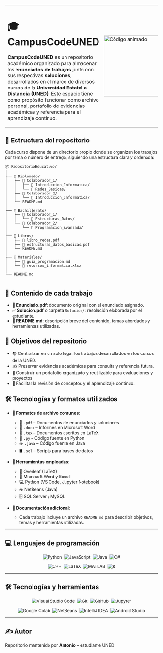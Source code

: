 <table>
  <tr>
    <td style="width: 70%;">
      <h1>🎓 CampusCodeUNED</h1>
      <p><strong>CampusCodeUNED</strong> es un repositorio académico organizado para almacenar los <strong>enunciados de trabajos</strong> junto con sus respectivas <strong>soluciones</strong>, desarrollados en el marco de diversos cursos de la <strong>Universidad Estatal a Distancia (UNED)</strong>. Este espacio tiene como propósito funcionar como archivo personal, portafolio de evidencias académicas y referencia para el aprendizaje continuo.</p>
    </td>
    <td style="width: 30%;">
      <img src="https://media3.giphy.com/media/26tn33aiTi1jkl6H6/giphy.gif" width="200" alt="Código animado" />
    </td>
  </tr>
</table>

## 📁 Estructura del repositorio

Cada curso dispone de un directorio propio donde se organizan los trabajos por tema o número de entrega, siguiendo una estructura clara y ordenada:

```
📦 RepositorioEducativo/
│
├── 📁 Diplomado/
│   ├── 📁 Colaborador_1/
│   │   ├── 📁 Introduccion_Informatica/
│   │   └── 📁 Redes_Basicas/
│   ├── 📁 Colaborador_2/
│   │   └── 📁 Introduccion_Informatica/
│   └── README.md
│
├── 📁 Bachillerato/
│   ├── 📁 Colaborador_1/
│   │   └── 📁 Estructuras_Datos/
│   └── 📁 Colaborador_2/
│       └── 📁 Programacion_Avanzada/
│
├── 📁 Libros/
│   ├── 📄 libro_redes.pdf
│   ├── 📄 estructuras_datos_basicas.pdf
│   └── README.md
│
├── 📁 Materiales/
│   ├── 📄 guia_programacion.md
│   └── 📄 recursos_informatica.xlsx
│
└── README.md


```



## 🧾 Contenido de cada trabajo

- 📄 **Enunciado.pdf**: documento original con el enunciado asignado.  
- ✅ **Solucion.pdf** o carpeta `Solucion/`: resolución elaborada por el estudiante.  
- 📝 **README.md**: descripción breve del contenido, temas abordados y herramientas utilizadas.

## 🎯 Objetivos del repositorio

- 📚 Centralizar en un solo lugar los trabajos desarrollados en los cursos de la UNED.  
- ✍️ Preservar evidencias académicas para consulta y referencia futura.  
- 💼 Construir un portafolio organizado y reutilizable para evaluaciones y proyectos.  
- 🧠 Facilitar la revisión de conceptos y el aprendizaje continuo.

## 🛠️ Tecnologías y formatos utilizados

- 📂 **Formatos de archivo comunes**:  
  - 📄 `.pdf` – Documentos de enunciados y soluciones  
  - 📄 `.docx` – Informes en Microsoft Word  
  - 📄 `.tex` – Documentos escritos en LaTeX  
  - 🐍 `.py` – Código fuente en Python  
  - ☕ `.java` – Código fuente en Java  
  - 🛢️ `.sql` – Scripts para bases de datos

- 🧰 **Herramientas empleadas**:  
  - 🧪 Overleaf (LaTeX)  
  - 📝 Microsoft Word y Excel  
  - 💻 Python (VS Code, Jupyter Notebook)  
  - ☕ NetBeans (Java)  
  - 🗄️ SQL Server / MySQL

- 📄 **Documentación adicional**:  
  - Cada trabajo incluye un archivo `README.md` para describir objetivos, temas y herramientas utilizadas.

---

## 💻 Lenguajes de programación

<div align="center">

<p>
  <img alt="Python" src="https://img.shields.io/badge/-Python-3776AB?style=for-the-badge&logo=python&logoColor=white" />&nbsp;
  <img alt="JavaScript" src="https://img.shields.io/badge/-JavaScript-F7DF1E?style=for-the-badge&logo=javascript&logoColor=black" />&nbsp;
  <img alt="Java" src="https://img.shields.io/badge/-Java-007396?style=for-the-badge&logo=java&logoColor=white" />&nbsp;
  <img alt="C#" src="https://img.shields.io/badge/-C%23-239120?style=for-the-badge&logo=c-sharp&logoColor=white" />
</p>

<p>
  <img alt="C++" src="https://img.shields.io/badge/-C++-00599C?style=for-the-badge&logo=c%2B%2B&logoColor=white" />&nbsp;
  <img alt="LaTeX" src="https://img.shields.io/badge/-LaTeX-008080?style=for-the-badge&logo=latex&logoColor=white" />&nbsp;
  <img alt="MATLAB" src="https://img.shields.io/badge/-MATLAB-0076A8?style=for-the-badge&logo=matlab&logoColor=white" />&nbsp;
  <img alt="R" src="https://img.shields.io/badge/-R-276DC3?style=for-the-badge&logo=r&logoColor=white" />
</p>

</div>

---

## 🛠️ Tecnologías y herramientas

<div align="center">

<p>
  <img alt="Visual Studio Code" src="https://img.shields.io/badge/-VSCode-007ACC?style=for-the-badge&logo=visual-studio-code&logoColor=white" />&nbsp;
  <img alt="Git" src="https://img.shields.io/badge/-Git-F05032?style=for-the-badge&logo=git&logoColor=white" />&nbsp;
  <img alt="GitHub" src="https://img.shields.io/badge/-GitHub-181717?style=for-the-badge&logo=github&logoColor=white" />&nbsp;
  <img alt="Jupyter" src="https://img.shields.io/badge/-Jupyter-F37626?style=for-the-badge&logo=jupyter&logoColor=white" />
</p>

<p>
  <img alt="Google Colab" src="https://img.shields.io/badge/-Colab-F9AB00?style=for-the-badge&logo=google-colab&logoColor=black" />&nbsp;
  <img alt="NetBeans" src="https://img.shields.io/badge/-NetBeans-1B6AC6?style=for-the-badge&logo=apache-netbeans-ide&logoColor=white" />&nbsp;
  <img alt="IntelliJ IDEA" src="https://img.shields.io/badge/-IntelliJ-000000?style=for-the-badge&logo=intellij-idea&logoColor=white" />&nbsp;
  <img alt="Android Studio" src="https://img.shields.io/badge/-Android%20Studio-3DDC84?style=for-the-badge&logo=android-studio&logoColor=white" />
</p>

</div>

---

## ✍️ Autor

Repositorio mantenido por **Antonio** – estudiante UNED

